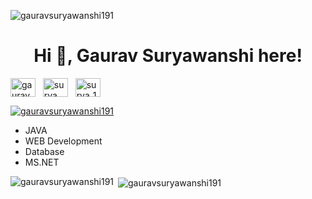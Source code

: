 <p align="left"> <img src="https://komarev.com/ghpvc/?username=gauravsuryawanshi191&label=Profile%20views&color=0e75b6&style=flat" alt="gauravsuryawanshi191" /> </p>
<h1 align="center">Hi 👋, Gaurav Suryawanshi here!</h1>


   
<a href="https://www.linkedin.com/in/gaurav-suryawanshi-15568922a" target="_blank"><img align="center" src="https://raw.githubusercontent.com/rahuldkjain/github-profile-readme-generator/master/src/images/icons/Social/linked-in-alt.svg" alt="gauravsuryawanshi" height="30" width="40" /></a>
&nbsp;
<a href="https://twitter.com/surya__191" target="_blank"><img align="center" src="https://raw.githubusercontent.com/rahuldkjain/github-profile-readme-generator/master/src/images/icons/Social/twitter.svg" alt="surya__191" height="30" width="40" /></a>
&nbsp;
<a href="https://www.instagram.com/surya_191" target="_blank"><img align="center" src="https://raw.githubusercontent.com/rahuldkjain/github-profile-readme-generator/master/src/images/icons/Social/instagram.svg" alt="surya_191" height="30" width="40" /></a>
&nbsp;

<p align="left"> <a href="https://github.com/ryo-ma/github-profile-trophy"><img src="https://github-profile-trophy.vercel.app/?username=gauravsuryawanshi191" alt="gauravsuryawanshi191" /></a> </p>

- JAVA
- WEB Development
- Database
- MS.NET


<p><img align="left" src="https://github-readme-stats.vercel.app/api/top-langs?username=gauravsuryawanshi191&show_icons=true&locale=en&layout=compact" alt="gauravsuryawanshi191" /></p>


<p>&nbsp;<img align="center" src="https://github-readme-stats.vercel.app/api?username=gauravsuryawanshi191&show_icons=true&locale=en" alt="gauravsuryawanshi191" /></p>
